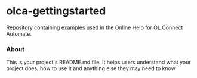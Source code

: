 olca-gettingstarted
===================

Repository containing examples used in the Online Help for OL Connect Automate.

### About

This is your project's README.md file. It helps users understand what your
project does, how to use it and anything else they may need to know.